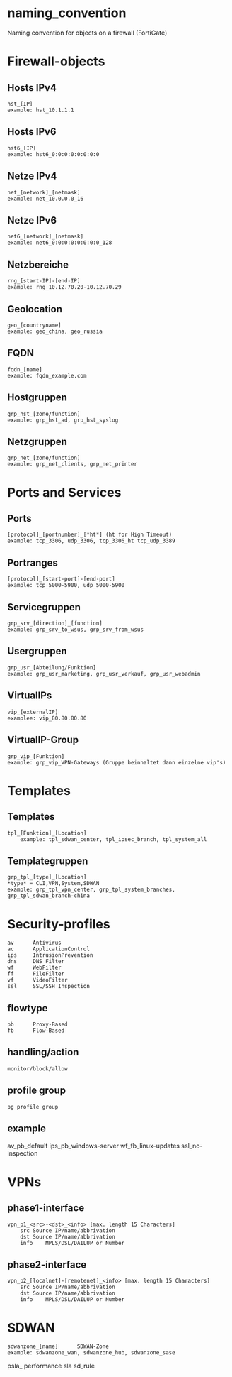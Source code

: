 # naming_convention
Naming convention for objects on a firewall (FortiGate)
# Firewall-objects
## Hosts IPv4
    hst_[IP]
    example: hst_10.1.1.1
## Hosts IPv6
    hst6_[IP]
    example: hst6_0:0:0:0:0:0:0:0

## Netze IPv4
    net_[network]_[netmask]
    example: net_10.0.0.0_16

## Netze IPv6
    net6_[network]_[netmask]
    example: net6_0:0:0:0:0:0:0:0_128

## Netzbereiche
    rng_[start-IP]-[end-IP]
    example: rng_10.12.70.20-10.12.70.29

## Geolocation
    geo_[countryname]
    example: geo_china, geo_russia

## FQDN
    fqdn_[name]
    example: fqdn_example.com

## Hostgruppen
    grp_hst_[zone/function]
    example: grp_hst_ad, grp_hst_syslog

## Netzgruppen
    grp_net_[zone/function]
    example: grp_net_clients, grp_net_printer

# Ports and Services
## Ports
    [protocol]_[portnumber]_[*ht*] (ht for High Timeout)
    example: tcp_3306, udp_3306, tcp_3306_ht tcp_udp_3389
    
## Portranges
    [protocol]_[start-port]-[end-port]
    example: tcp_5000-5900, udp_5000-5900

## Servicegruppen
    grp_srv_[direction]_[function]
    example: grp_srv_to_wsus, grp_srv_from_wsus

## Usergruppen
    grp_usr_[Abteilung/Funktion]
    example: grp_usr_marketing, grp_usr_verkauf, grp_usr_webadmin

## VirtualIPs
    vip_[externalIP]
    examplee: vip_80.80.80.80
    
## VirtualIP-Group
    grp_vip_[Funktion]
    example: grp_vip_VPN-Gateways (Gruppe beinhaltet dann einzelne vip's)

# Templates
## Templates
    tpl_[Funktion]_[Location]
        example: tpl_sdwan_center, tpl_ipsec_branch, tpl_system_all

## Templategruppen
    grp_tpl_[type]_[Location]
    *type* = CLI,VPN,System,SDWAN
    example: grp_tpl_vpn_center, grp_tpl_system_branches, grp_tpl_sdwan_branch-china

# Security-profiles
    av	    Antivirus
    ac	    ApplicationControl
    ips	    IntrusionPrevention
    dns	    DNS Filter
    wf	    WebFilter
    ff	    FileFilter
    vf	    VideoFilter
    ssl     SSL/SSH Inspection

## flowtype
    pb	    Proxy-Based
    fb	    Flow-Based
## handling/action
    monitor/block/allow

## profile group
    pg profile group

## example
  av_pb_default
  ips_pb_windows-server
  wf_fb_linux-updates
  ssl_no-inspection

# VPNs
## phase1-interface
    vpn_p1_<src>-<dst>_<info> [max. length 15 Characters]
        src	Source IP/name/abbrivation
        dst	Source IP/name/abbrivation
        info	MPLS/DSL/DAILUP or Number
## phase2-interface
    vpn_p2_[localnet]-[remotenet]_<info> [max. length 15 Characters]
        src	Source IP/name/abbrivation
        dst	Source IP/name/abbrivation
        info	MPLS/DSL/DAILUP or Number

# SDWAN
    sdwanzone_[name]      SDWAN-Zone
    example: sdwanzone_wan, sdwanzone_hub, sdwanzone_sase

psla_    performance sla
sd_rule
